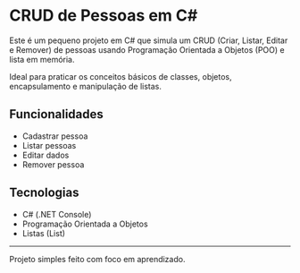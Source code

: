# CRUD de Pessoas em C#

Este é um pequeno projeto em C# que simula um CRUD (Criar, Listar, Editar e Remover) de pessoas usando Programação Orientada a Objetos (POO) e lista em memória.

Ideal para praticar os conceitos básicos de classes, objetos, encapsulamento e manipulação de listas.

## Funcionalidades

- Cadastrar pessoa
- Listar pessoas
- Editar dados
- Remover pessoa

## Tecnologias

- C# (.NET Console)
- Programação Orientada a Objetos
- Listas (List)

---

Projeto simples feito com foco em aprendizado.
